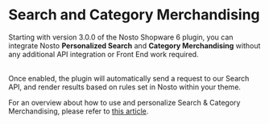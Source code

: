 # Search and Category Merchandising

Starting with version 3.0.0 of the Nosto Shopware 6 plugin, you can integrate Nosto **Personalized Search** and **Category Merchandising** without any additional API integration or Front End work required.

\
Once enabled, the plugin will automatically send a request to our Search API, and render results based on rules set in Nosto within your theme.&#x20;

For an overview about how to use and personalize Search & Category Merchandising, please refer to [this article](https://help.nosto.com/en/articles/7168969-merchandising-search-personalization-guide).&#x20;
